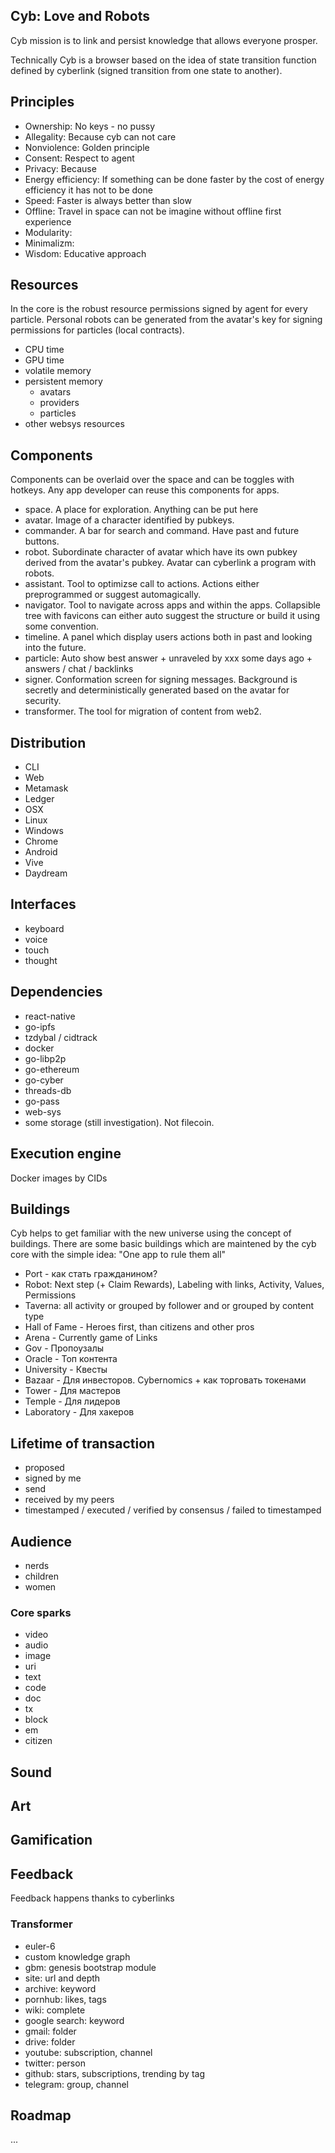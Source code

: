## Cyb: Love and Robots

Cyb mission is to link and persist knowledge that allows everyone prosper.

Technically Cyb is a browser based on the idea of state transition function defined by cyberlink (signed transition from one state to another).

## Principles

- Ownership: No keys - no pussy
- Allegality: Because cyb can not care
- Nonviolence: Golden principle
- Consent: Respect to agent
- Privacy: Because 
- Energy efficiency: If something can be done faster by the cost of energy efficiency it has not to be done
- Speed: Faster is always better than slow
- Offline: Travel in space can not be imagine without offline first experience
- Modularity: 
- Minimalizm:
- Wisdom: Educative approach

## Resources

In the core is the robust resource permissions signed by agent for every particle. Personal robots can be generated from the avatar's key for signing permissions for particles (local contracts).

- CPU time
- GPU time
- volatile memory
- persistent memory
  - avatars
  - providers
  - particles
- other websys resources

## Components

Components can be overlaid over the space and can be toggles with hotkeys. Any app developer can reuse this components for apps.

- space. A place for exploration. Anything can be put here
- avatar. Image of a character identified by pubkeys.
- commander. A bar for search and command. Have past and future buttons.
- robot. Subordinate character of avatar which have its own pubkey derived from the avatar's pubkey. Avatar can cyberlink a program with robots. 
- assistant. Tool to optimizse call to actions. Actions either preprogrammed or suggest automagically.
- navigator. Tool to navigate across apps and within the apps. Collapsible tree with favicons can either auto suggest the structure or build it using some convention.
- timeline. A panel which display users actions both in past and looking into the future.
- particle: Auto show best answer + unraveled by xxx some days ago + answers / chat / backlinks
- signer. Conformation screen for signing messages. Background is secretly and deterministically generated based on the avatar for security.
- transformer. The tool for migration of content from web2.

## Distribution

- CLI
- Web
- Metamask
- Ledger
- OSX
- Linux
- Windows
- Chrome
- Android
- Vive
- Daydream

## Interfaces

- keyboard
- voice
- touch
- thought

## Dependencies   

- react-native
- go-ipfs
- tzdybal / cidtrack
- docker
- go-libp2p
- go-ethereum
- go-cyber
- threads-db
- go-pass
- web-sys 
- some storage (still investigation). Not filecoin.

## Execution engine

Docker images by CIDs

## Buildings

Cyb helps to get familiar with the new universe using the concept of buildings. There are some basic buildings which are maintened by the cyb core with the simple idea: "One app to rule them all"

- Port - как стать гражданином?
- Robot: Next step (+ Claim Rewards), Labeling with links, Activity, Values, Permissions
- Taverna: all activity or grouped by follower and or grouped by content type
- Hall of Fame - Heroes first, than citizens and other pros
- Arena - Currently game of Links
- Gov - Пропоузалы
- Oracle - Топ контента
- University - Квесты
- Bazaar - Для инвесторов. Cybernomics + как торговать токенами
- Tower - Для мастеров
- Temple - Для лидеров
- Laboratory - Для хакеров

## Lifetime of transaction

- proposed
- signed by me
- send
- received by my peers
- timestamped / executed / verified by consensus / failed to timestamped

## Audience

- nerds
- children
- women

### Core sparks

- video
- audio
- image
- uri
- text
- code
- doc
- tx
- block
- em
- citizen

## Sound

## Art

## Gamification

## Feedback

Feedback happens thanks to cyberlinks

### Transformer
- euler-6
- custom knowledge graph
- gbm: genesis bootstrap module
- site: url and depth
- archive: keyword
- pornhub: likes, tags
- wiki: complete
- google search: keyword
- gmail: folder
- drive: folder
- youtube: subscription, channel
- twitter: person
- github: stars, subscriptions, trending by tag
- telegram: group, channel

## Roadmap

...















